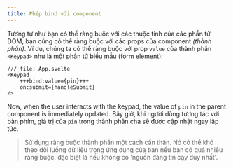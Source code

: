 ```yaml
---
title: Phép bind với component
---
```


Tương tự như bạn có thể ràng buộc với các thuộc tính của các phần tử DOM, bạn cũng có thể ràng buộc với các props của component _(thành phần)_. Ví dụ, chúng ta có thể ràng buộc với prop `value` của thành phần `<Keypad>` như là một phần tử biểu mẫu (form element):

```svelte
/// file: App.svelte
<Keypad
	+++bind:value={pin}+++
	on:submit={handleSubmit}
/>
```

Now, when the user interacts with the keypad, the value of `pin` in the parent component is immediately updated.
Bây giờ, khi người dùng tương tác với bàn phím, giá trị của `pin` trong thành phần cha sẽ được cập nhật ngay lập tức.

> Sử dụng ràng buộc thành phần một cách cẩn thận. Nó có thể khó theo dõi luồng dữ liệu trong ứng dụng của bạn nếu bạn có quá nhiều ràng buộc, đặc biệt là nếu không có 'nguồn đáng tin cậy duy nhất'.
